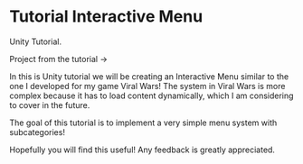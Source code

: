 # Tutorial Interactive Menu
Unity Tutorial. 

Project from the tutorial ->

In this is Unity tutorial we will be creating an Interactive Menu similar to the one I developed for my game Viral Wars!
The system in Viral Wars is more complex because it has to load content dynamically, which I am considering to cover in the future.

The goal of this tutorial is to implement a very simple menu system with subcategories!

Hopefully you will find this useful!
Any feedback is greatly appreciated.
